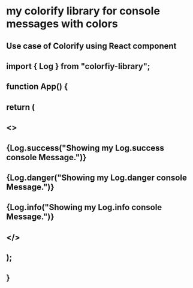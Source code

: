 # my colorify library for console messages with colors

## Use case of Colorify using React component

## import { Log } from "colorfiy-library";

## function App() {

## return (

## <>

## {Log.success("Showing my Log.success console Message.")}

## {Log.danger("Showing my Log.danger console Message.")}

## {Log.info("Showing my Log.info console Message.")}

## </>

## );

## }
